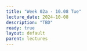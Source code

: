 ```yaml
---
title: "Week 02a - 10.08 Tue"
lecture_date: 2024-10-08
description: "TBD"
ready: true
layout: default
parent: lectures
---
```

